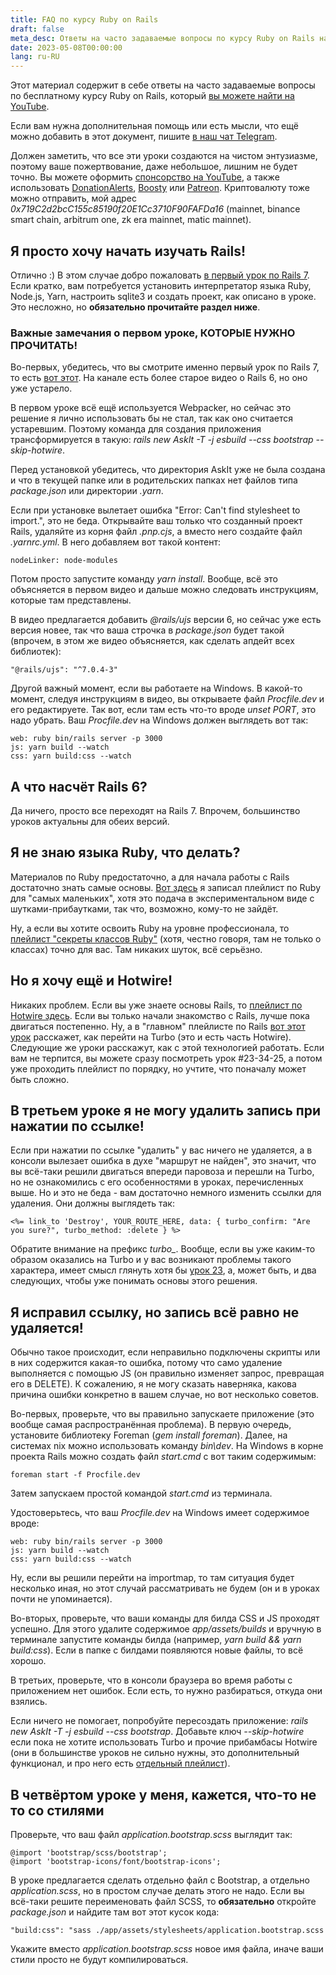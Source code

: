 ```yaml
---
title: FAQ по курсу Ruby on Rails
draft: false
meta_desc: Ответы на часто задаваемые вопросы по курсу Ruby on Rails на YouTube.
date: 2023-05-08T00:00:00
lang: ru-RU
---
```


<p>Этот материал содержит в себе ответы на часто задаваемые вопросы по бесплатному курсу Ruby on Rails, который <a href="https://www.youtube.com/watch?v=6_ek4hokiak&list=PLWlFXymvoaJ_IY53-NQKwLCkR-KkZ_44-" target="_blank">вы можете найти на YouTube</a>.</p>

<p>Если вам нужна дополнительная помощь или есть мысли, что ещё можно добавить в этот документ, пишите <a href="https://t.me/joinchat/MxYT6-01eeA1NTYy" target="_blank">в наш чат Telegram</a>.</p>

<p>Должен заметить, что все эти уроки создаются на чистом энтузиазме, поэтому ваше пожертвование, даже небольшое, лишним не будет точно. Вы можете оформить <a href="https://www.youtube.com/channel/UCN2waErKU52T_41pGgUimXw/join">спонсорство на YouTube</a>, а также использовать <a href="https://www.donationalerts.com/r/bodrovis">DonationAlerts</a>, <a href="https://boosty.to/bodrovis">Boosty</a> или <a href="https://www.patreon.com/bodrovis">Patreon</a>. Криптовалюту тоже можно отправить, мой адрес <i class="inline_code">0x719C2d2bcC155c85190f20E1Cc3710F90FAFDa16</i> (mainnet, binance smart chain, arbitrum one, zk era mainnet, matic mainnet).</p>

<h2>Я просто хочу начать изучать Rails!</h2>

<p>Отлично :) В этом случае добро пожаловать <a href="https://www.youtube.com/watch?v=tqSkBmODHBk" target="_blank">в первый урок по Rails 7</a>. Если кратко, вам потребуется установить интерпретатор языка Ruby, Node.js, Yarn, настроить sqlite3 и создать проект, как описано в уроке. Это несложно, но <strong>обязательно прочитайте раздел ниже</strong>.</p>

<h3>Важные замечания о первом уроке, КОТОРЫЕ НУЖНО ПРОЧИТАТЬ!</h3>

<p>Во-первых, убедитесь, что вы смотрите именно первый урок по Rails 7, то есть <a href="https://www.youtube.com/watch?v=tqSkBmODHBk" target="_blank">вот этот</a>. На канале есть более старое видео о Rails 6, но оно уже устарело.</p>

<p>В первом уроке всё ещё используется Webpacker, но сейчас это решение я лично использовать бы не стал, так как оно считается устаревшим. Поэтому команда для создания приложения трансформируется в такую: <i class="inline_code">rails new AskIt -T -j esbuild --css bootstrap --skip-hotwire</i>.</p>

<p>Перед установкой убедитесь, что директория AskIt уже не была создана и что в текущей папке или в родительских папках нет файлов типа <i class="inline_code">package.json</i> или директории <i class="inline_code">.yarn</i>.</p>

<p>Если при установке вылетает ошибка "Error: Can't find stylesheet to import.", это не беда. Открывайте ваш только что созданный проект Rails, удаляйте из корня файл <i class="inline_code">.pnp.cjs</i>, а вместо него создайте файл <i class="inline_code">.yarnrc.yml</i>. В него добавляем вот такой контент:</p>

<pre><code>nodeLinker: node-modules</code></pre>

<p>Потом просто запустите команду <i class="inline_code">yarn install</i>. Вообще, всё это объясняется в первом видео и дальше можно следовать инструкциям, которые там представлены.</p>

<p>В видео предлагается добавить <i class="inline_code">@rails/ujs</i> версии 6, но сейчас уже есть версия новее, так что ваша строчка в <i class="inline_code">package.json</i> будет такой (впрочем, в этом же видео объясняется, как сделать апдейт всех библиотек):</p>

<pre><code>"@rails/ujs": "^7.0.4-3"</code></pre>

<p>Другой важный момент, если вы работаете на Windows. В какой-то момент, следуя инструкциям в видео, вы открываете файл <i class="inline_code">Procfile.dev</i> и его редактируете. Так вот, если там есть что-то вроде <i class="inline_code">unset PORT</i>, это надо убрать. Ваш <i class="inline_code">Procfile.dev</i> на Windows должен выглядеть вот так:</p>

<pre><code>web: ruby bin/rails server -p 3000
js: yarn build --watch
css: yarn build:css --watch</code></pre>

<h2>А что насчёт Rails 6?</h2>

<p>Да ничего, просто все переходят на Rails 7. Впрочем, большинство уроков актуальны для обеих версий.</p>

<h2>Я не знаю языка Ruby, что делать?</h2>

<p>Материалов по Ruby предостаточно, а для начала работы с Rails достаточно знать самые основы. <a href="https://www.youtube.com/watch?v=lhRAK_bwaeo&list=PLWlFXymvoaJ-td0fgYNj3fCnCVDTDClRg">Вот здесь</a> я записал плейлист по Ruby для "самых маленьких", хотя это подача в экспериментальном виде с шутками-прибаутками, так что, возможно, кому-то не зайдёт.</p>

<p>Ну, а если вы хотите освоить Ruby на уровне профессионала, то <a href="https://www.youtube.com/watch?v=M3cReWNRANU&list=PLWlFXymvoaJ8g_g_24QWmWu3lnmieYT_q">плейлист "секреты классов Ruby"</a> (хотя, честно говоря, там не только о классах) точно для вас. Там никаких шуток, всё серьёзно.</p>

<h2>Но я хочу ещё и Hotwire!</h2>

<p>Никаких проблем. Если вы уже знаете основы Rails, то <a href="https://www.youtube.com/watch?v=VuR0jASu-Wc&list=PLWlFXymvoaJ-uWJFOmWLJDbsZ8WYs6C_e" target="_blank">плейлист по Hotwire здесь</a>. Если вы только начали знакомство с Rails, лучше пока двигаться постепенно. Ну, а в "главном" плейлисте по Rails <a href="https://www.youtube.com/watch?v=d503KrQ7Vys" target="_blank">вот этот урок</a> расскажет, как перейти на Turbo (это и есть часть Hotwire). Следующие же уроки расскажут, как с этой технологией работать. Если вам не терпится, вы можете сразу посмотреть урок #23-34-25, а потом уже проходить плейлист по порядку, но учтите, что поначалу может быть сложно.</p>

<h2>В третьем уроке я не могу удалить запись при нажатии по ссылке!</h2>

<p>Если при нажатии по ссылке "удалить" у вас ничего не удаляется, а в консоли вылезает ошибка в духе "маршрут не найден", это значит, что вы всё-таки решили двигаться впереди паровоза и перешли на Turbo, но не ознакомились с его особенностями в уроках, перечисленных выше. Но и это не беда - вам достаточно немного изменить ссылки для удаления. Они должны выглядеть так:</p>

<pre><code><%= link_to 'Destroy', YOUR_ROUTE_HERE, data: { turbo_confirm: "Are you sure?", turbo_method: :delete } %></code></pre>

<p>Обратите внимание на префикс <i class="inline_code">turbo_</i>. Вообще, если вы уже каким-то образом оказались на Turbo и у вас возникают проблемы такого характера, имеет смысл глянуть хотя бы <a href="https://www.youtube.com/watch?v=d503KrQ7Vys" target="_blank">урок 23</a>, а, может быть, и два следующих, чтобы уже понимать основы этого решения.</p>

<h2>Я исправил ссылку, но запись всё равно не удаляется!</h2>

<p>Обычно такое происходит, если неправильно подключены скрипты или в них содержится какая-то ошибка, потому что само удаление выполняется с помощью JS (он правильно изменяет запрос, превращая его в DELETE). К сожалению, я не могу сказать наверняка, какова причина ошибки конкретно в вашем случае, но вот несколько советов.</p>

<p>Во-первых, проверьте, что вы правильно запускаете приложение (это вообще самая распространённая проблема). В первую очередь, установите библиотеку Foreman (<i class="inline_code">gem install foreman</i>). Далее, на системах nix можно использовать команду <i class="inline_code">bin\dev</i>. На Windows в корне проекта Rails можно создать файл <i class="inline_code">start.cmd</i> с вот таким содержимым:

<pre><code>foreman start -f Procfile.dev</code></pre>

<p>Затем запускаем простой командой <i class="inline_code">start.cmd</i> из терминала.</p>

<p>Удостоверьтесь, что ваш <i class="inline_code">Procfile.dev</i> на Windows имеет содержимое вроде:</p>

<pre><code>web: ruby bin/rails server -p 3000
js: yarn build --watch
css: yarn build:css --watch</code></pre>

<p>Ну, если вы решили перейти на importmap, то там ситуация будет несколько иная, но этот случай рассматривать не будем (он и в уроках почти не упоминается).</p>

<p>Во-вторых, проверьте, что ваши команды для билда CSS и JS проходят успешно. Для этого удалите содержимое <i class="inline_code">app/assets/builds</i> и вручную в терминале запустите команды билда (например, <i class="inline_code">yarn build && yarn build:css</i>). Если в папке с билдами появляются новые файлы, то всё хорошо.</p>

<p>В третьих, проверьте, что в консоли браузера во время работы с приложением нет ошибок. Если есть, то нужно разбираться, откуда они взялись.</p>

<p>Если ничего не помогает, попробуйте пересоздать приложение: <i class="inline_code">rails new AskIt -T -j esbuild --css bootstrap</i>. Добавьте ключ <i class="inline_code">--skip-hotwire</i> если пока не хотите использовать Turbo и прочие прибамбасы Hotwire (они в большинстве уроков не сильно нужны, это дополнительный функционал, и про него есть <a href="https://www.youtube.com/watch?v=VuR0jASu-Wc&list=PLWlFXymvoaJ-uWJFOmWLJDbsZ8WYs6C_e" target="_blank">отдельный плейлист</a>).</p>

<h2>В четвёртом уроке у меня, кажется, что-то не то со стилями</h2>

<p>Проверьте, что ваш файл <i class="inline_code">application.bootstrap.scss</i> выглядит так:</p>

<pre><code>@import 'bootstrap/scss/bootstrap';
@import 'bootstrap-icons/font/bootstrap-icons';</code></pre>

<p>В уроке предлагается сделать отдельно файл с Bootstrap, а отдельно <i class="inline_code">application.scss</i>, но в простом случае делать этого не надо. Если вы всё-таки решите переименовать файл SCSS, то <strong>обязательно</strong> откройте <i class="inline_code">package.json</i> и найдите там вот этот кусок кода:</p>

<pre><code class="">"build:css": "sass ./app/assets/stylesheets/application.bootstrap.scss</code></pre>

<p>Укажите вместо <i class="inline_code">application.bootstrap.scss</i> новое имя файла, иначе ваши стили просто не будут компилироваться.</p>